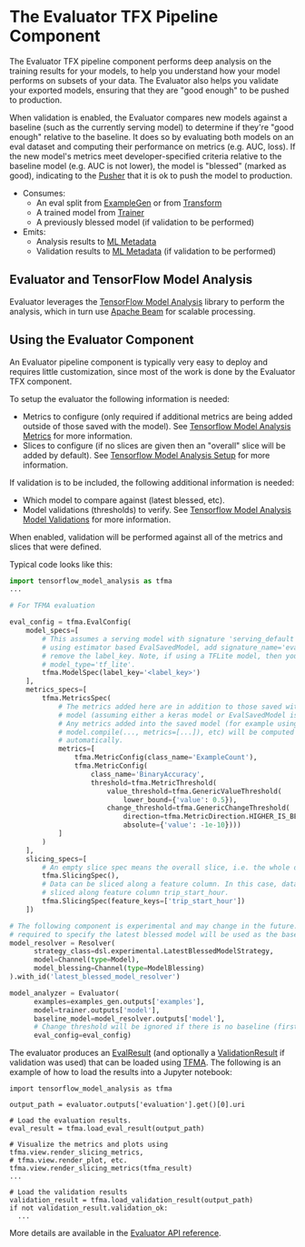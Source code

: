 # The Evaluator TFX Pipeline Component

The Evaluator TFX pipeline component performs deep analysis on the training
results for your models, to help you understand how your model performs on
subsets of your data. The Evaluator also helps you validate your exported
models, ensuring that they are "good enough" to be pushed to production.

When validation is enabled, the Evaluator compares new models against a baseline
(such as the currently serving model) to determine if they're "good enough"
relative to the baseline. It does so by evaluating both models on an eval
dataset and computing their performance on metrics (e.g. AUC, loss). If the new
model's metrics meet developer-specified criteria relative to the baseline model
(e.g. AUC is not lower), the model is "blessed" (marked as good), indicating to
the [Pusher](pusher.md) that it is ok to push the model to production.

*   Consumes:
    *   An eval split from
        [ExampleGen](https://www.tensorflow.org/tfx/guide/examplegen) or from [Transform](https://www.tensorflow.org/tfx/guide/transform) 
    *   A trained model from [Trainer](trainer.md)
    *   A previously blessed model (if validation to be performed)
*   Emits:
    *   Analysis results to [ML Metadata](mlmd.md)
    *   Validation results to [ML Metadata](mlmd.md) (if validation to be
        performed)

## Evaluator and TensorFlow Model Analysis

Evaluator leverages the [TensorFlow Model Analysis](tfma.md) library to perform
the analysis, which in turn use [Apache Beam](beam.md) for scalable processing.

## Using the Evaluator Component

An Evaluator pipeline component is typically very easy to deploy and requires
little customization, since most of the work is done by the Evaluator TFX
component.

To setup the evaluator the following information is needed:

*   Metrics to configure (only required if additional metrics are being added
    outside of those saved with the model). See
    [Tensorflow Model Analysis Metrics](https://github.com/tensorflow/model-analysis/blob/master/g3doc/metrics.md)
    for more information.
*   Slices to configure (if no slices are given then an "overall" slice will be
    added by default). See
    [Tensorflow Model Analysis Setup](https://github.com/tensorflow/model-analysis/blob/master/g3doc/setup.md)
    for more information.

If validation is to be included, the following additional information is needed:

*   Which model to compare against (latest blessed, etc).
*   Model validations (thresholds) to verify. See
    [Tensorflow Model Analysis Model Validations](https://github.com/tensorflow/model-analysis/blob/master/g3doc/model_validations.md)
    for more information.

When enabled, validation will be performed against all of the metrics and slices
that were defined.

Typical code looks like this:

```python
import tensorflow_model_analysis as tfma
...

# For TFMA evaluation

eval_config = tfma.EvalConfig(
    model_specs=[
        # This assumes a serving model with signature 'serving_default'. If
        # using estimator based EvalSavedModel, add signature_name='eval' and
        # remove the label_key. Note, if using a TFLite model, then you must set
        # model_type='tf_lite'.
        tfma.ModelSpec(label_key='<label_key>')
    ],
    metrics_specs=[
        tfma.MetricsSpec(
            # The metrics added here are in addition to those saved with the
            # model (assuming either a keras model or EvalSavedModel is used).
            # Any metrics added into the saved model (for example using
            # model.compile(..., metrics=[...]), etc) will be computed
            # automatically.
            metrics=[
                tfma.MetricConfig(class_name='ExampleCount'),
                tfma.MetricConfig(
                    class_name='BinaryAccuracy',
                    threshold=tfma.MetricThreshold(
                        value_threshold=tfma.GenericValueThreshold(
                            lower_bound={'value': 0.5}),
                        change_threshold=tfma.GenericChangeThreshold(
                            direction=tfma.MetricDirection.HIGHER_IS_BETTER,
                            absolute={'value': -1e-10})))
            ]
        )
    ],
    slicing_specs=[
        # An empty slice spec means the overall slice, i.e. the whole dataset.
        tfma.SlicingSpec(),
        # Data can be sliced along a feature column. In this case, data is
        # sliced along feature column trip_start_hour.
        tfma.SlicingSpec(feature_keys=['trip_start_hour'])
    ])

# The following component is experimental and may change in the future. This is
# required to specify the latest blessed model will be used as the baseline.
model_resolver = Resolver(
      strategy_class=dsl.experimental.LatestBlessedModelStrategy,
      model=Channel(type=Model),
      model_blessing=Channel(type=ModelBlessing)
).with_id('latest_blessed_model_resolver')

model_analyzer = Evaluator(
      examples=examples_gen.outputs['examples'],
      model=trainer.outputs['model'],
      baseline_model=model_resolver.outputs['model'],
      # Change threshold will be ignored if there is no baseline (first run).
      eval_config=eval_config)
```

The evaluator produces an
[EvalResult](https://www.tensorflow.org/tfx/model_analysis/api_docs/python/tfma/EvalResult)
(and optionally a
[ValidationResult](https://www.tensorflow.org/tfx/model_analysis/api_docs/python/tfma/ValidationResult)
if validation was used) that can be loaded using [TFMA](tfma.md). The following
is an example of how to load the results into a Jupyter notebook:

```
import tensorflow_model_analysis as tfma

output_path = evaluator.outputs['evaluation'].get()[0].uri

# Load the evaluation results.
eval_result = tfma.load_eval_result(output_path)

# Visualize the metrics and plots using tfma.view.render_slicing_metrics,
# tfma.view.render_plot, etc.
tfma.view.render_slicing_metrics(tfma_result)
...

# Load the validation results
validation_result = tfma.load_validation_result(output_path)
if not validation_result.validation_ok:
  ...
```

More details are available in the
[Evaluator API reference](https://www.tensorflow.org/tfx/api_docs/python/tfx/v1/components/Evaluator).
